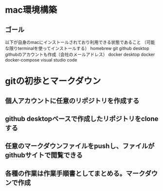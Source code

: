 # mac環境構築
## ゴール
以下が自身のmacにインストールされており利用できる状態であること
（可能な限りterminalを使ってインストールする）
homebrew
git
github desktop
githubのアカウントも作成（会社のメールアドレス）
docker desktop
docker
docker-compose
visual studio code

# gitの初歩とマークダウン
## 個人アカウントに任意のリポジトリを作成する
## github desktopベースで作成したリポジトリをcloneする
## 任意のマークダウンファイルをpushし、ファイルがgithubサイトで閲覧できる
## 各種の作業は作業手順書としてまとめる。マークダウンで作成

